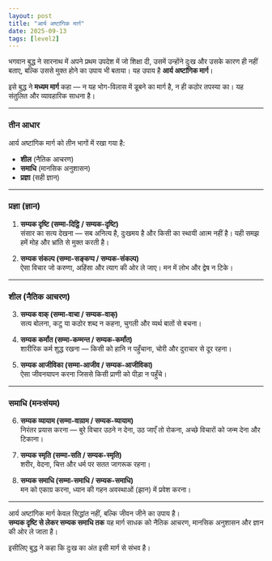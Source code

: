 ```yaml
---
layout: post
title: "आर्य अष्टांगिक मार्ग"
date: 2025-09-13
tags: [level2]
---
```


भगवान बुद्ध ने सारनाथ में अपने प्रथम उपदेश में जो शिक्षा दी, उसमें उन्होंने दुःख और उसके कारण ही नहीं बताए, बल्कि उससे मुक्त होने का उपाय भी बताया। यह उपाय है **आर्य अष्टांगिक मार्ग**।  

इसे बुद्ध ने **मध्यम मार्ग** कहा — न यह भोग-विलास में डूबने का मार्ग है, न ही कठोर तपस्या का। यह संतुलित और व्यावहारिक साधना है।  

---

### तीन आधार  
आर्य अष्टांगिक मार्ग को तीन भागों में रखा गया है:  
- **शील** (नैतिक आचरण)  
- **समाधि** (मानसिक अनुशासन)  
- **प्रज्ञा** (सही ज्ञान)  

---

### प्रज्ञा (ज्ञान)  
1. **सम्यक दृष्टि (सम्मा-दिट्ठि / सम्यक-दृष्टि)**  
संसार का सत्य देखना — सब अनित्य है, दुःखमय है और किसी का स्थायी आत्म नहीं है। यही समझ हमें मोह और भ्रांति से मुक्त करती है।  

2. **सम्यक संकल्प (सम्मा-सङ्कप्प / सम्यक-संकल्प)**  
ऐसा विचार जो करुणा, अहिंसा और त्याग की ओर ले जाए। मन में लोभ और द्वेष न टिके।  

---

### शील (नैतिक आचरण)  
3. **सम्यक वाक् (सम्मा-वाचा / सम्यक-वाक्)**  
सत्य बोलना, कटु या कठोर शब्द न कहना, चुगली और व्यर्थ बातों से बचना।  

4. **सम्यक कर्मांत (सम्मा-कम्मन्त / सम्यक-कर्मांत)**  
शारीरिक कर्म शुद्ध रखना — किसी को हानि न पहुँचाना, चोरी और दुराचार से दूर रहना।  

5. **सम्यक आजीविका (सम्मा-आजीव / सम्यक-आजीविका)**  
ऐसा जीवनयापन करना जिससे किसी प्राणी को पीड़ा न पहुँचे।  

---

### समाधि (मनःसंयम)  
6. **सम्यक व्यायाम (सम्मा-वाय़ाम / सम्यक-व्यायाम)**  
निरंतर प्रयास करना — बुरे विचार उठने न देना, उठ जाएँ तो रोकना, अच्छे विचारों को जन्म देना और टिकाना।  

7. **सम्यक स्मृति (सम्मा-सति / सम्यक-स्मृति)**  
शरीर, वेदना, चित्त और धर्म पर सतत जागरूक रहना।  

8. **सम्यक समाधि (सम्मा-समाधि / सम्यक-समाधि)**  
मन को एकाग्र करना, ध्यान की गहन अवस्थाओं (झान) में प्रवेश करना।  

---

आर्य अष्टांगिक मार्ग केवल सिद्धांत नहीं, बल्कि जीवन जीने का उपाय है।  
**सम्यक दृष्टि से लेकर सम्यक समाधि तक** यह मार्ग साधक को नैतिक आचरण, मानसिक अनुशासन और ज्ञान की ओर ले जाता है।  

इसीलिए बुद्ध ने कहा कि दुःख का अंत इसी मार्ग से संभव है।